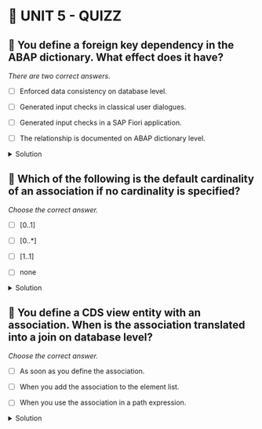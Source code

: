 # 🌸 UNIT 5 - QUIZZ

## 💮 You define a foreign key dependency in the ABAP dictionary. What effect does it have?

_There are two correct answers._

- [ ] Enforced data consistency on database level.

- [ ] Generated input checks in classical user dialogues.

- [ ] Generated input checks in a SAP Fiori application.

- [ ] The relationship is documented on ABAP dictionary level.

<details>
  <summary>Solution</summary>

- [ ] Enforced data consistency on database level.

- [x] Generated input checks in classical user dialogues.

- [ ] Generated input checks in a SAP Fiori application.

- [x] The relationship is documented on ABAP dictionary level.

</details>

## 💮 Which of the following is the default cardinality of an association if no cardinality is specified?

_Choose the correct answer._

- [ ] [0..1]

- [ ] [0..*]

- [ ] [1..1]

- [ ] none

<details>
  <summary>Solution</summary>

- [x] [0..1]

- [ ] [0..*]

- [ ] [1..1]

- [ ] none

</details>

## 💮 You define a CDS view entity with an association. When is the association translated into a join on database level?

_Choose the correct answer._

- [ ] As soon as you define the association.

- [ ] When you add the association to the element list.

- [ ] When you use the association in a path expression.

<details>
  <summary>Solution</summary>

- [ ] As soon as you define the association.

- [ ] When you add the association to the element list.

- [x] When you use the association in a path expression.

</details>
